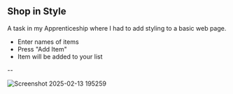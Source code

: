 Shop in Style
--
A task in my Apprenticeship where I had to add styling to a basic web page.
- Enter names of items
- Press "Add Item"
- Item will be added to your list

--

![Screenshot 2025-02-13 195259](https://github.com/user-attachments/assets/9fce6853-d95e-413b-9dbd-08d5ecc3e1dc)
